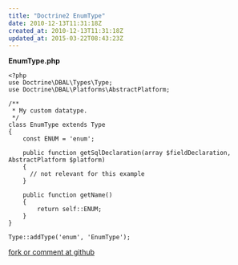 ```yaml
---
title: "Doctrine2 EnumType"
date: 2010-12-13T11:31:18Z
created_at: 2010-12-13T11:31:18Z
updated_at: 2015-03-22T08:43:23Z
---
```


<strong>EnumType.php</strong>

    <?php
    use Doctrine\DBAL\Types\Type;
    use Doctrine\DBAL\Platforms\AbstractPlatform;

    /**
     * My custom datatype.
     */
    class EnumType extends Type
    {
        const ENUM = 'enum';

        public function getSqlDeclaration(array $fieldDeclaration, AbstractPlatform $platform)
        {
          // not relevant for this example
        }

        public function getName()
        {
            return self::ENUM;
        }
    }

    Type::addType('enum', 'EnumType');


[fork or comment at github](https://gist.github.com/8c0c01597b5260f896ef)
